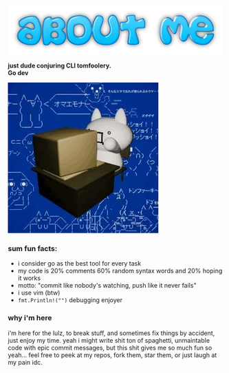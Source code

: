 ![about me](./about-me.png)

**just dude conjuring CLI tomfoolery.**  
**Go dev**

![SMASHIIIIN](./pow-pow.jpg)

### sum  fun facts:

- i consider go as the best tool for every task
- my code is 20% comments 60% random syntax words and 20% hoping it works
- motto: "commit like nobody's watching, push like it never fails"
- i use vim (btw)
- `fmt.Println!("")` debugging enjoyer

### why i'm here

i'm here for the lulz, to break stuff, and sometimes fix things by accident, just enjoy my time. yeah i might write shit ton of spaghetti, unmaintable code with epic commit messages, but this shit gives me so much fun so yeah...
feel free to peek at my repos, fork them, star them, or just laugh at my pain idc.


